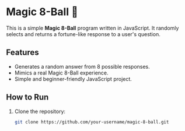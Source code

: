 # Magic 8-Ball 🎱

This is a simple **Magic 8-Ball** program written in JavaScript. It randomly selects and returns a fortune-like response to a user's question.

## Features
- Generates a random answer from 8 possible responses.
- Mimics a real Magic 8-Ball experience.
- Simple and beginner-friendly JavaScript project.

## How to Run
1. Clone the repository:
   ```sh
   git clone https://github.com/your-username/magic-8-ball.git

